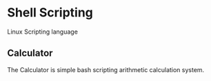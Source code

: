 # Shell Scripting
Linux Scripting language

## Calculator
The Calculator is simple bash scripting arithmetic calculation system.
